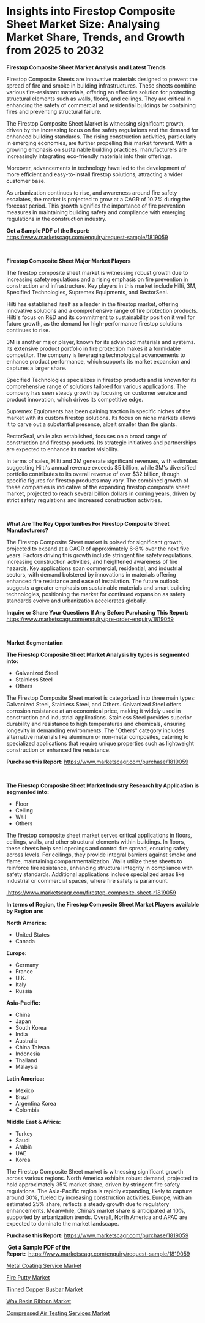 <p><h1>Insights into Firestop Composite Sheet Market Size: Analysing Market Share, Trends, and Growth from 2025 to 2032</h1></p><p><strong>Firestop Composite Sheet Market Analysis and Latest Trends</strong></p>
<p><p>Firestop Composite Sheets are innovative materials designed to prevent the spread of fire and smoke in building infrastructures. These sheets combine various fire-resistant materials, offering an effective solution for protecting structural elements such as walls, floors, and ceilings. They are critical in enhancing the safety of commercial and residential buildings by containing fires and preventing structural failure.</p><p>The Firestop Composite Sheet Market is witnessing significant growth, driven by the increasing focus on fire safety regulations and the demand for enhanced building standards. The rising construction activities, particularly in emerging economies, are further propelling this market forward. With a growing emphasis on sustainable building practices, manufacturers are increasingly integrating eco-friendly materials into their offerings.</p><p>Moreover, advancements in technology have led to the development of more efficient and easy-to-install firestop solutions, attracting a wider customer base. </p><p>As urbanization continues to rise, and awareness around fire safety escalates, the market is projected to grow at a CAGR of 10.7% during the forecast period. This growth signifies the importance of fire prevention measures in maintaining building safety and compliance with emerging regulations in the construction industry.</p></p>
<p><strong>Get a Sample PDF of the Report:&nbsp;</strong> <a href="https://www.marketscagr.com/enquiry/request-sample/1819059?utm_campaign=1868&utm_medium=2&utm_source=Github&utm_content=ia&utm_term=01042025&utm_id=firestop-composite-sheet">https://www.marketscagr.com/enquiry/request-sample/1819059</a></p>
<p>&nbsp;</p>
<p><strong>Firestop Composite Sheet Major Market Players</strong></p>
<p><p>The firestop composite sheet market is witnessing robust growth due to increasing safety regulations and a rising emphasis on fire prevention in construction and infrastructure. Key players in this market include Hilti, 3M, Specified Technologies, Supremex Equipments, and RectorSeal.</p><p>Hilti has established itself as a leader in the firestop market, offering innovative solutions and a comprehensive range of fire protection products. Hilti's focus on R&D and its commitment to sustainability position it well for future growth, as the demand for high-performance firestop solutions continues to rise. </p><p>3M is another major player, known for its advanced materials and systems. Its extensive product portfolio in fire protection makes it a formidable competitor. The company is leveraging technological advancements to enhance product performance, which supports its market expansion and captures a larger share.</p><p>Specified Technologies specializes in firestop products and is known for its comprehensive range of solutions tailored for various applications. The company has seen steady growth by focusing on customer service and product innovation, which drives its competitive edge.</p><p>Supremex Equipments has been gaining traction in specific niches of the market with its custom firestop solutions. Its focus on niche markets allows it to carve out a substantial presence, albeit smaller than the giants.</p><p>RectorSeal, while also established, focuses on a broad range of construction and firestop products. Its strategic initiatives and partnerships are expected to enhance its market visibility.</p><p>In terms of sales, Hilti and 3M generate significant revenues, with estimates suggesting Hilti's annual revenue exceeds $5 billion, while 3M's diversified portfolio contributes to its overall revenue of over $32 billion, though specific figures for firestop products may vary. The combined growth of these companies is indicative of the expanding firestop composite sheet market, projected to reach several billion dollars in coming years, driven by strict safety regulations and increased construction activities.</p></p>
<p>&nbsp;</p>
<p><strong>What Are The Key Opportunities For Firestop Composite Sheet Manufacturers?</strong></p>
<p><p>The Firestop Composite Sheet market is poised for significant growth, projected to expand at a CAGR of approximately 6-8% over the next five years. Factors driving this growth include stringent fire safety regulations, increasing construction activities, and heightened awareness of fire hazards. Key applications span commercial, residential, and industrial sectors, with demand bolstered by innovations in materials offering enhanced fire resistance and ease of installation. The future outlook suggests a greater emphasis on sustainable materials and smart building technologies, positioning the market for continued expansion as safety standards evolve and urbanization accelerates globally.</p></p>
<p><strong>Inquire or Share Your Questions If Any Before Purchasing This Report:</strong> <a href="https://www.marketscagr.com/enquiry/pre-order-enquiry/1819059?utm_campaign=1868&utm_medium=2&utm_source=Github&utm_content=ia&utm_term=01042025&utm_id=firestop-composite-sheet">https://www.marketscagr.com/enquiry/pre-order-enquiry/1819059</a></p>
<p>&nbsp;</p>
<p><strong>Market Segmentation</strong></p>
<p><strong>The Firestop Composite Sheet Market Analysis by types is segmented into:</strong></p>
<p><ul><li>Galvanized Steel</li><li>Stainless Steel</li><li>Others</li></ul></p>
<p><p>The Firestop Composite Sheet market is categorized into three main types: Galvanized Steel, Stainless Steel, and Others. Galvanized Steel offers corrosion resistance at an economical price, making it widely used in construction and industrial applications. Stainless Steel provides superior durability and resistance to high temperatures and chemicals, ensuring longevity in demanding environments. The "Others" category includes alternative materials like aluminum or non-metal composites, catering to specialized applications that require unique properties such as lightweight construction or enhanced fire resistance.</p></p>
<p><strong>Purchase this Report:&nbsp;</strong><a href="https://www.marketscagr.com/purchase/1819059?utm_campaign=1868&utm_medium=2&utm_source=Github&utm_content=ia&utm_term=01042025&utm_id=firestop-composite-sheet">https://www.marketscagr.com/purchase/1819059</a></p>
<p>&nbsp;</p>
<p><strong>The Firestop Composite Sheet Market Industry Research by Application is segmented into:</strong></p>
<p><ul><li>Floor</li><li>Ceiling</li><li>Wall</li><li>Others</li></ul></p>
<p><p>The firestop composite sheet market serves critical applications in floors, ceilings, walls, and other structural elements within buildings. In floors, these sheets help seal openings and control fire spread, ensuring safety across levels. For ceilings, they provide integral barriers against smoke and flame, maintaining compartmentalization. Walls utilize these sheets to reinforce fire resistance, enhancing structural integrity in compliance with safety standards. Additional applications include specialized areas like industrial or commercial spaces, where fire safety is paramount.</p></p>
<p><a href="https://www.marketscagr.com/firestop-composite-sheet-r1819059?utm_campaign=1868&utm_medium=2&utm_source=Github&utm_content=ia&utm_term=01042025&utm_id=firestop-composite-sheet">&nbsp;https://www.marketscagr.com/firestop-composite-sheet-r1819059</a></p>
<p><strong>In terms of Region, the Firestop Composite Sheet Market Players available by Region are:</strong></p>
<p>
    <p> <strong> North America: </strong>
        <ul>
            <li>United States</li>
            <li>Canada</li>
        </ul>
        </p> 
    <p> <strong> Europe: </strong>
        <ul>
            <li>Germany</li>
            <li>France</li>
            <li>U.K.</li>
            <li>Italy</li>
            <li>Russia</li>
        </ul>
        </p> 
    <p> <strong> Asia-Pacific: </strong>
        <ul>
            <li>China</li>
            <li>Japan</li>
            <li>South Korea</li>
            <li>India</li>
            <li>Australia</li>
            <li>China Taiwan</li>
            <li>Indonesia</li>
            <li>Thailand</li>
            <li>Malaysia</li>
        </ul>
        </p> 
    <p> <strong> Latin America: </strong>
        <ul>
            <li>Mexico</li>
            <li>Brazil</li>
            <li>Argentina Korea</li>
            <li>Colombia</li>
        </ul>
        </p> 
    <p> <strong> Middle East & Africa: </strong>
        <ul>
            <li>Turkey</li>
            <li>Saudi</li>
            <li>Arabia</li>
            <li>UAE</li>
            <li>Korea</li>
        </ul>
    </p>
    </p>
<p><p>The Firestop Composite Sheet market is witnessing significant growth across various regions. North America exhibits robust demand, projected to hold approximately 35% market share, driven by stringent fire safety regulations. The Asia-Pacific region is rapidly expanding, likely to capture around 30%, fueled by increasing construction activities. Europe, with an estimated 25% share, reflects a steady growth due to regulatory enhancements. Meanwhile, China’s market share is anticipated at 10%, supported by urbanization trends. Overall, North America and APAC are expected to dominate the market landscape.</p></p>
<p><strong>Purchase this Report: </strong><a href="https://www.marketscagr.com/purchase/1819059?utm_campaign=1868&utm_medium=2&utm_source=Github&utm_content=ia&utm_term=01042025&utm_id=firestop-composite-sheet">https://www.marketscagr.com/purchase/1819059</a></p>
<p>&nbsp;<strong>Get a Sample PDF of the Report:&nbsp;&nbsp;</strong><a href="https://www.marketscagr.com/enquiry/request-sample/1819059?utm_campaign=1868&utm_medium=2&utm_source=Github&utm_content=ia&utm_term=01042025&utm_id=firestop-composite-sheet">https://www.marketscagr.com/enquiry/request-sample/1819059</a></p>
<p><strong></strong></p>
<p><p><a href="https://github.com/RickHolmes3/Market-Research-Report-List-7/blob/main/metal-coating-service-market.md?utm_campaign=1868&utm_medium=2&utm_source=Github&utm_content=ia&utm_term=01042025&utm_id=firestop-composite-sheet">Metal Coating Service Market</a></p><p><a href="https://github.com/aarenlazosw3/Market-Research-Report-List-1/blob/main/fire-putty-market.md?utm_campaign=1868&utm_medium=2&utm_source=Github&utm_content=ia&utm_term=01042025&utm_id=firestop-composite-sheet">Fire Putty Market</a></p><p><a href="https://github.com/goliareanoyh/Market-Research-Report-List-1/blob/main/tinned-copper-busbar-market.md?utm_campaign=1868&utm_medium=2&utm_source=Github&utm_content=ia&utm_term=01042025&utm_id=firestop-composite-sheet">Tinned Copper Busbar Market</a></p><p><a href="https://github.com/Krish2023na/Market-Research-Report-List-7/blob/main/wax-resin-ribbon-market.md?utm_campaign=1868&utm_medium=2&utm_source=Github&utm_content=ia&utm_term=01042025&utm_id=firestop-composite-sheet">Wax Resin Ribbon Market</a></p><p><a href="https://github.com/knazsdadeyvw/Market-Research-Report-List-1/blob/main/compressed-air-testing-services-market.md?utm_campaign=1868&utm_medium=2&utm_source=Github&utm_content=ia&utm_term=01042025&utm_id=firestop-composite-sheet">Compressed Air Testing Services Market</a></p></p>